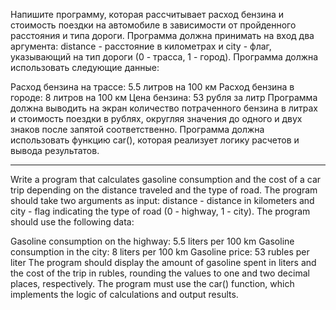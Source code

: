 Напишите программу, которая рассчитывает расход бензина и стоимость поездки на автомобиле в зависимости от пройденного расстояния и типа дороги. Программа должна принимать на вход два аргумента: distance - расстояние в километрах и city - флаг, указывающий на тип дороги (0 - трасса, 1 - город). Программа должна использовать следующие данные:

Расход бензина на трассе: 5.5 литров на 100 км
Расход бензина в городе: 8 литров на 100 км
Цена бензина: 53 рубля за литр
Программа должна выводить на экран количество потраченного бензина в литрах и стоимость поездки в рублях, округляя значения до одного и двух знаков после запятой соответственно. Программа должна использовать функцию car(), которая реализует логику расчетов и вывода результатов.

---

Write a program that calculates gasoline consumption and the cost of a car trip depending on the distance traveled and the type of road. The program should take two arguments as input: distance - distance in kilometers and city - flag indicating the type of road (0 - highway, 1 - city). The program should use the following data:

Gasoline consumption on the highway: 5.5 liters per 100 km
Gasoline consumption in the city: 8 liters per 100 km
Gasoline price: 53 rubles per liter
The program should display the amount of gasoline spent in liters and the cost of the trip in rubles, rounding the values to one and two decimal places, respectively. The program must use the car() function, which implements the logic of calculations and output results.